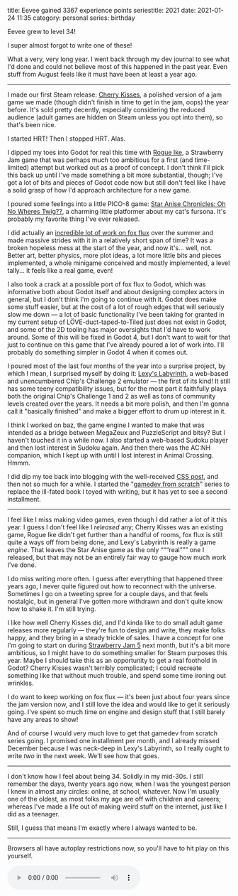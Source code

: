 title: Eevee gained 3367 experience points
seriestitle: 2021
date: 2021-01-24 11:35
category: personal
series: birthday

Eevee grew to level 34!

I super almost forgot to write one of these!

What a very, very long year.  I went back through my dev journal to see what I'd done and could not believe most of this happened in the past year.  Even stuff from August feels like it must have been at least a year ago.

<!-- more -->

----

I made our first Steam release: [Cherry Kisses](https://store.steampowered.com/app/1259530/Cherry_Kisses/), a polished version of a jam game we made (though didn't finish in time to get in the jam, oops) the year before.  It's sold pretty decently, especially considering the reduced audience (adult games are hidden on Steam unless you opt into them), so that's been nice.

I started HRT!  Then I stopped HRT.  Alas.

I dipped my toes into Godot for real this time with [Rogue Ike](https://eevee.itch.io/rogue-ike), a Strawberry Jam game that was perhaps much too ambitious for a first (and time-limited) attempt but worked out as a proof of concept.  I don't think I'll pick this back up until I've made something a bit more substantial, though; I've got a lot of bits and pieces of Godot code now but still don't feel like I have a solid grasp of how I'd approach architecture for a new game.

I poured some feelings into a little PICO-8 game: [Star Anise Chronicles: Oh No Wheres Twig??](https://eevee.itch.io/anise-wheres-twig), a charming little platformer about my cat's fursona.  It's probably my favorite thing I've ever released.

I did actually an [incredible lot of work on fox flux]({filename}/dev/2020-08-04-fox-flux-three-years-later.markdown) over the summer and made massive strides with it in a relatively short span of time?  It was a broken hopeless mess at the start of the year, and now it's...  well, not.  Better art, better physics, more plot ideas, a lot more little bits and pieces implemented, a whole minigame conceived and mostly implemented, a level tally...  it feels like a real game, even!

I also took a crack at a possible port of fox flux to Godot, which was informative both about Godot itself and about designing complex actors in general, but I don't think I'm going to continue with it.  Godot does make some stuff easier, but at the cost of a lot of rough edges that will seriously slow me down — a lot of basic functionality I've been taking for granted in my current setup of LÖVE-duct-taped-to-Tiled just does not exist in Godot, and some of the 2D tooling has major oversights that I'd have to work around.  Some of this will be fixed in Godot 4, but I don't want to wait for that just to continue on this game that I've already poured a lot of work into.  I'll probably do something simpler in Godot 4 when it comes out.

I poured most of the last four months of the year into a surprise project, by which I mean, I surprised myself by doing it: [Lexy's Labyrinth]({filename}/updates/2020-09-26-lexys-labyrinth.markdown), a web-based and unencumbered Chip's Challenge 2 emulator — the first of its kind!  It still has some teeny compatibility issues, but for the most part it faithfully plays both the original Chip's Challenge 1 and 2 as well as tons of community levels created over the years.  It needs a bit more polish, and then I'm gonna call it "basically finished" and make a bigger effort to drum up interest in it.

I think I worked on baz, the game engine I wanted to make that was intended as a bridge between MegaZeux and PuzzleScript and bitsy?  But I haven't touched it in a while now.  I also started a web-based Sudoku player and then lost interest in Sudoku again.  And then there was the AC:NH companion, which I kept up with until I lost interest in Animal Crossing.  Hmmm.

I did dip my toe back into blogging with the well-received [CSS post]({filename}/2020-02-01-old-css-new-css.markdown), and then not so much for a while.  I started the "[gamedev from scratch]({filename}/2020-11-30-gamedev-from-scratch-0-groundwork.markdown)" series to replace the ill-fated book I toyed with writing, but it has yet to see a second installment.

----

I feel like I miss making video games, even though I did rather a lot of it this year.  I guess I don't feel like I _released_ any; Cherry Kisses was an existing game, Rogue Ike didn't get further than a handful of rooms, fox flux is still quite a ways off from being done, and Lexy's Labyrinth is really a game _engine_.  That leaves the Star Anise game as the only “““real””” one I released, but that may not be an entirely fair way to gauge how much work I've done.

I do miss writing more often.  I guess after everything that happened three years ago, I never quite figured out how to reconnect with the universe.  Sometimes I go on a tweeting spree for a couple days, and that feels nostalgic, but in general I've gotten more withdrawn and don't quite know how to shake it.  I'm still trying.

I like how well Cherry Kisses did, and I'd kinda like to do small adult game releases more regularly — they're fun to design and write, they make folks happy, and they bring in a steady trickle of sales.  I have a concept for one I'm going to start on during [Strawberry Jam 5](https://itch.io/jam/strawberry-jam-5) next month, but it's a bit more ambitious, so I might have to do something smaller for Steam purposes this year.  Maybe I should take this as an opportunity to get a real foothold in Godot?  Cherry Kisses wasn't terribly complicated; I could recreate something like that without much trouble, and spend some time ironing out wrinkles.

I do want to keep working on fox flux — it's been just about four years since the jam version now, and I still love the idea and would like to get it seriously going.  I've spent so much time on engine and design stuff that I still barely have any areas to show!

And of course I would very much love to get that gamedev from scratch series going.  I promised one installment per month, and I already missed December because I was neck-deep in Lexy's Labyrinth, so I really ought to write _two_ in the next week.  We'll see how that goes.

----

I don't know how I feel about being 34.  Solidly in my mid-30s.  I still remember the days, twenty years ago now, when I was the youngest person I knew in almost any circles: online, at school, whatever.  Now I'm usually one of the oldest, as most folks my age are off with children and careers; whereas I've made a life out of making weird stuff on the internet, just like I did as a teenager.

Still, I guess that means I'm exactly where I always wanted to be.

----

Browsers all have autoplay restrictions now, so you'll have to hit play on this yourself.

<audio src="/media/2012-01/levelup.ogv" controls autoplay>
